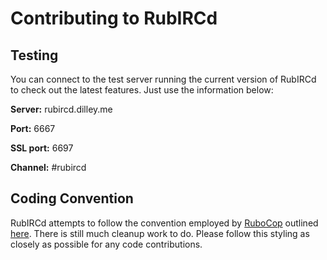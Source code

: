 # Contributing to RubIRCd

## Testing

You can connect to the test server running the current version of RubIRCd to check out the latest features. Just use the information below:

**Server:** rubircd.dilley.me

**Port:** 6667

**SSL port:** 6697

**Channel:** #rubircd

## Coding Convention

RubIRCd attempts to follow the convention employed by [RuboCop](https://github.com/bbatsov/rubocop) outlined [here](https://github.com/bbatsov/ruby-style-guide). There is still much cleanup work to do. Please follow this styling as closely as possible for any code contributions.
